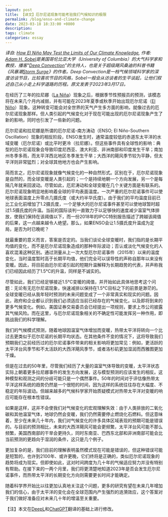 ```yaml
---
layout: post
title: 【译文】厄尔尼诺现象可能考验我们气候知识的极限
permalink: /blog/enso-and-climate-change
date: 2023-03-18 18:33:00 +0800
description: 
tags: climate 
categories: essay 
---
```


*译自: [How El Niño May Test the Limits of Our Climate Knowledge](https://time.com/6263513/el-nino-may-test-understanding-climate-change/), 作者: [Adam H. Sobel](https://adamsobel.org/)是美国哥伦比亚大学（University of Columbia）的大气科学家和教授，播客"[Deep Convection](https://deep-convection.org/)"的主持人，也是关于超级飓风桑迪的科普书籍《风暴潮[Storm Surge](https://adamsobel.org/stormsurge/)》的作者。Deep Convection是一档气候领域科学家的深度访谈节目，比较喜欢节目的风格，Sobel一般会从访谈者的生平谈起，让他们叙述自己从小走上科学道路的历程。原文发表于2023年3月17日。*

在经历了三年的拉尼娜（[La Niña](https://zh.wikipedia.org/wiki/%E6%8B%89%E5%B0%BC%E5%A8%9C%E7%8E%B0%E8%B1%A1)）现象之后，根据季节性预报员的预测，该模态将在未来几个月内减弱，并有可能在2023年夏季或秋季开始出现厄尔尼诺（[El Niño](https://zh.wikipedia.org/wiki/%E5%8E%84%E5%B0%94%E5%B0%BC%E8%AF%BA%E7%8E%B0%E8%B1%A1)）现象。这种转变可能会对全世界的天气产生多方面的影响，就像过去的厄尔尼诺现象那样。但人类引起的气候变化对于现在可能出现的厄尔尼诺现象产生了新的影响，同时也引发了一些新的问题。

厄尔尼诺和拉尼娜是所谓的厄尔尼诺-南方涛动（ENSO; El Niño-Southern Oscillation）现象的相反阶段，ENSO发生时，通常温度较低的赤道东太平洋的水域变暖（厄尔尼诺）或比平时更冷（拉尼娜）。但这些事件具有全球性的影响：典型的厄尔尼诺现象会导致印度尼西亚、澳大利亚、非洲南部和印度发生干旱；南加州冬季多雨，而太平洋西北地区冬季发生干旱；大西洋的飓风季节较为平静，但太平洋则非常猛烈；对全球其他地方也会产生影响。

简而言之，厄尔尼诺现象就像气候变化的一种自然形式。区别在于，厄尔尼诺现象是自然的，而全球变暖是人类引起的；一个是持续地朝一个方向发展，另一个是每隔几年就来回波动。尽管如此，厄尼涛动和全球变暖在几个关键方面是有联系的。厄尔尼诺现象明显地影响着全球的平均表面温度。一次严重的厄尔尼诺事件可以使地球表面温度上升零点几摄氏度（或大约半华氏度）。由于我们的平均温度目前已比工业化前增加了1.2摄氏度，一个足够大的厄尔尼诺事件甚至可以使地球暂时超过1.5摄氏度的升温。当前的国际谈判一直致力于以足够快的速度减少温室气体排放，使我们保持在该阈值以下，而一份2018年的IPCC特别报告描述了跨越该阈值的后果，这一点越来越令人绝望。那么，如果ENSO会让1.5摄氏度升温成为定局，是否为时已晚呢？

就最重要的意义而言，答案是否定的。当我们谈论全球变暖时，我们指的是长期平均值的变化，而不是厄尔尼诺现象造成的那种年际波动；否认或淡化气候变化的人喜欢混淆这种区别。通过测量从上一次大型厄尔尼诺事件（2015年）以来的温度变化，当时温度暂时高于长期平均值，他们完全可以误导性的声称自那年以来没有变暖。因此，将目前由厄尔尼诺引起的短期升温解释为长期趋势的代表，并声称我们已经因此经历了1.5℃的升温，同样是不诚实的。

尽管如此，我们已经足够接近1.5℃变暖的阈值，并开始如此具体地思考这个问题：无论有无厄尔尼诺现象，快速减排以保持在1.5℃目标之下的前景是渺茫的。全球变暖已经从我年轻时预测的未来问题变成了一个非常真实和现实的问题。因此，政府和企业都认识到我们必须适应当前已经存在的气候变化，以及即将到来的更多气候变化。例如，美国证券交易委员会已经提出一项规则，要求上市公司披露其气候风险。而在这里，与厄尔尼诺现象相关的不确定性可能发挥另一种作用，即挑战我们的科学理解。

我们的气候模式预测，随着地球因温室气体增加而变暖，热带太平洋将转向一个比过去更类似于厄尔尼诺的长期平均状态。在其他条件不变的情况下，这将导致我们预期我们之前经历过的厄尔尼诺事件带来的相关影响将更加常见：例如，更活跃的太平洋台风季节和不太活跃的大西洋飓风季节，或者洛杉矶更加湿润而西雅图更加干燥。

但是在过去的50年里，尽管我们经历了大量的温室气体导致的变暖，太平洋状态实际上朝着更多拉尼娜事件的发生方向发展，这与模型预测的应该发生的相反。这种模型和观测之间的分歧可能只是一个偶然事件。50年的时间对于评估像热带太平洋这样系统的趋势仍然是一个很短的时间，因为这样的系统往往存在大幅度、不稳定的年际波动。但越来越多的气候科学家开始质疑模式对热带太平洋对变暖的响应可能存在根本性错误。

如果是这样，这并不会使我们对气候变化的宏观理解失效：由于人类排放的二氧化碳和其他温室气体，地球仍然会变暖，我们仍然需要停止燃烧化石燃料。但这意味着，至少在未来几十年内，我们对气候变化的许多具体区域表现的预期可能是错误的。与目前的预测相比，未来的大西洋飓风可能会更频繁，太平洋台风可能不那么频繁，美国西南部的干旱会更持久，同时东南亚、巴西东北部和非洲南部可能会比当前预测的更趋向于湿润的条件，这只是几个例子。

更加复杂的是，我们目前的理解表明虽然模式现在可能是错误的，但这种错误可能是短暂的，也许到2100年、或许更晚，它们终将是正确的，类似厄尔尼诺现象的趋势将成为现实。但即使如此，这对时间跨度为几十年的气候适应努力并没有特别有帮助。在接下来的一两个月里，我们将更清楚地知道2023年是否会发生厄尔尼诺事件，而热带太平洋的长期变化方向则需要更长时间才能确定。

随着科学界开始比以往更加认真地关注这个问题，更多的研究有望在未来几年增加我们的信心，由于太平洋的变化会在全球范围内产生强烈的涟漪效应，这个答案对于我们做好准备应对未来几十年的增温至关重要。

【注】本文在[DeepL](https://www.deepl.com/zh/translator)和[ChatGPT](https://chat.openai.com/chat)翻译的基础上进行修改。
